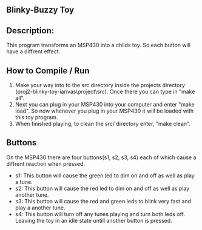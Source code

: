 ## Blinky-Buzzy Toy

## Description:

This program transforms an MSP430 into a childs toy. So each button will have
a diffrent effect. 

## How to Compile / Run 

1. Make your way into to the src directory inside the projects directory
(proj2-blinky-toy-iarivas\project\src\). Once there you can type in "make all".
2. Next you can plug in your MSP430 into your computer and enter "make load".
So now whenever you plug in your MSP430 it will be loaded with this toy program.
3. When finished playing, to clean the src/ directory enter, "make clean".

## Buttons

On the MSP430 there are four buttons(s1, s2, s3, s4) each of which cause a diffrent reaction
when pressed.

* s1: This button will cause the green led to dim on and off as well as play a tune.
* s2: This button will cause the red led to dim on and off as well as play
 another tune.
* s3: This button will cause the red and green leds to blink very fast and play
 a another tune.
* s4: This button will turn off any tunes playing and turn both leds
 off. Leaving the toy in an idle state untill another button is pressed.










